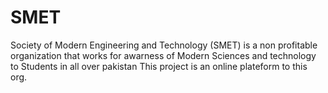 # SMET
Society of Modern Engineering and Technology (SMET) is a non profitable organization that works for awarness of Modern Sciences and technology to Students in all over pakistan This project is an online plateform to this org.
